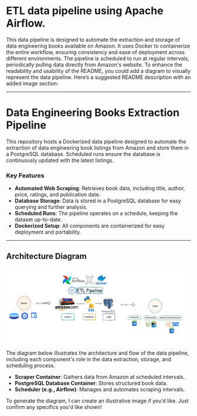  # ETL data pipeline using Apache Airflow. 

This data pipeline is designed to automate the extraction and storage of data engineering books available on Amazon. It uses Docker to containerize the entire workflow, ensuring consistency and ease of deployment across different environments. The pipeline is scheduled to run at regular intervals, periodically pulling data directly from Amazon's website.
To enhance the readability and usability of the README, you could add a diagram to visually represent the data pipeline. Here’s a suggested README description with an added image section:

---

# Data Engineering Books Extraction Pipeline

This repository hosts a Dockerized data pipeline designed to automate the extraction of data engineering book listings from Amazon and store them in a PostgreSQL database. Scheduled runs ensure the database is continuously updated with the latest listings.

### Key Features
- **Automated Web Scraping**: Retrieves book data, including title, author, price, ratings, and publication date.
- **Database Storage**: Data is stored in a PostgreSQL database for easy querying and further analysis.
- **Scheduled Runs**: The pipeline operates on a schedule, keeping the dataset up-to-date.
- **Dockerized Setup**: All components are containerized for easy deployment and portability.

---

## Architecture Diagram

![Data Pipeline Architecture](images/pipeline_design.png)


The diagram below illustrates the architecture and flow of the data pipeline, including each component's role in the data extraction, storage, and scheduling process.

- **Scraper Container**: Gathers data from Amazon at scheduled intervals.
- **PostgreSQL Database Container**: Stores structured book data.
- **Scheduler (e.g., Airflow)**: Manages and automates scraping intervals.

To generate the diagram, I can create an illustrative image if you’d like. Just confirm any specifics you'd like shown!
